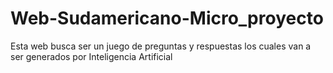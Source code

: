 # Web-Sudamericano-Micro_proyecto
Esta web busca ser un juego de preguntas y respuestas los cuales van a ser generados por Inteligencia Artificial
